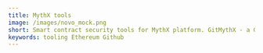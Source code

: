 ```yaml
---
title: MythX tools
image: /images/novo_mock.png
short: Smart contract security tools for MythX platform. GitMythX - a Github application that analyses pull requests and Vulnerability monitor for deployed Ethereum smart contracts.
keywords: tooling Ethereum Github
---
```

